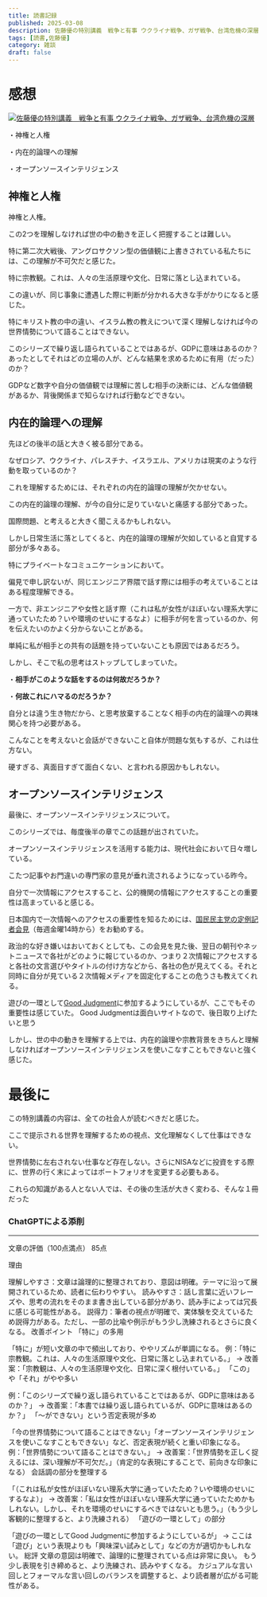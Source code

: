 ```yaml
---
title: 読書記録 
published: 2025-03-08
description: 佐藤優の特別講義　戦争と有事 ウクライナ戦争、ガザ戦争、台湾危機の深層
tags: [読書,佐藤優]
category: 雑談
draft: false
---
```

# 感想
[![佐藤優の特別講義　戦争と有事 ウクライナ戦争、ガザ戦争、台湾危機の深層](https://m.media-amazon.com/images/I/51uRD37jj8L._SY445_SX342_.jpg)](https://www.amazon.co.jp/%E4%BD%90%E8%97%A4%E5%84%AA%E3%81%AE%E7%89%B9%E5%88%A5%E8%AC%9B%E7%BE%A9-%E6%88%A6%E4%BA%89%E3%81%A8%E6%9C%89%E4%BA%8B-%E3%82%A6%E3%82%AF%E3%83%A9%E3%82%A4%E3%83%8A%E6%88%A6%E4%BA%89%E3%80%81%E3%82%AC%E3%82%B6%E6%88%A6%E4%BA%89%E3%80%81%E5%8F%B0%E6%B9%BE%E5%8D%B1%E6%A9%9F%E3%81%AE%E6%B7%B1%E5%B1%A4-%E5%AD%A6%E3%81%B3%E7%9B%B4%E3%81%97%E3%81%AE%E6%99%82%E9%96%93-%E4%BD%90%E8%97%A4%E5%84%AA-ebook/dp/B0DFLQF2DX?ref_=ast_author_dp&dib=eyJ2IjoiMSJ9.SfAZFFtA3dxUvO8cUER-KeXzeiEMYb6EDG86G_iHkkYvD4_RQJos0v3FBt3o2sj_USK6CSBeohjRI3CRU63698E8hmSKtwO_-Ku2aNFhTq5gFVL2G7S_ddIiYVoZV3NmWwcpAm1eP17AUI9epWAvM1KizUa1LwN2xtlF5o6F66RpUjH7nmAyNHT1cKMQizDTUWeAmbgC38QU-OBU5JQBW4ztQ-vcx1wbSBtUNMkN3Is.2QsV266yJzYsxKWCFFVjHWyofbhujaINWFEsYrGmRmA&dib_tag=AUTHOR)


・神権と人権

・内在的論理への理解

・オープンソースインテリジェンス

## 神権と人権
神権と人権。


この2つを理解しなければ世の中の動きを正しく把握することは難しい。

特に第二次大戦後、アングロサクソン型の価値観に上書きされている私たちには、この理解が不可欠だと感じた。

特に宗教観。これは、人々の生活原理や文化、日常に落とし込まれている。

この違いが、同じ事象に遭遇した際に判断が分かれる大きな手がかりになると感じた。

特にキリスト教の中の違い、イスラム教の教えについて深く理解しなければ今の世界情勢について語ることはできない。

このシリーズで繰り返し語られていることではあるが、GDPに意味はあるのか？あったとしてそれはどの立場の人が、どんな結果を求めるために有用（だった）のか？

GDPなど数字や自分の価値観では理解に苦しむ相手の決断には、どんな価値観があるか、背後関係まで知らなければ行動などできない。

## 内在的論理への理解

先ほどの後半の話と大きく被る部分である。

なぜロシア、ウクライナ、パレスチナ、イスラエル、アメリカは現実のような行動を取っているのか？

これを理解するためには、それぞれの内在的論理の理解が欠かせない。

この内在的論理の理解、が今の自分に足りていないと痛感する部分であった。

国際問題、と考えると大きく聞こえるかもしれない。

しかし日常生活に落としてくると、内在的論理の理解が欠如していると自覚する部分が多々ある。

特にプライベートなコミュニケーションにおいて。

偏見で申し訳ないが、同じエンジニア界隈で話す際には相手の考えていることはある程度理解できる。

一方で、非エンジニアや女性と話す際（これは私が女性がほぼいない理系大学に通っていたため？いや環境のせいにするなよ）に相手が何を言っているのか、何を伝えたいのかよく分からないことがある。


単純に私が相手との共有の話題を持っていないことも原因ではあるだろう。

しかし、そこで私の思考はストップしてしまっていた。

・**相手がこのような話をするのは何故だろうか？**

・**何故これにハマるのだろうか？**


自分とは違う生き物だから、と思考放棄することなく相手の内在的論理への興味関心を持つ必要がある。


こんなことを考えないと会話ができないこと自体が問題な気もするが、これは仕方ない。

硬すぎる、真面目すぎて面白くない、と言われる原因かもしれない。



## オープンソースインテリジェンス

最後に、オープンソースインテリジェンスについて。

このシリーズでは、毎度後半の章でこの話題が出されていた。

オープンソースインテリジェンスを活用する能力は、現代社会において日々増している。

こたつ記事やお門違いの専門家の意見が垂れ流されるようになっている昨今。

自分で一次情報にアクセスすること、公的機関の情報にアクセスすることの重要性は高まっていると感じる。

日本国内で一次情報へのアクセスの重要性を知るためには、[国民民主党の定例記者会見](https://www.youtube.com/live/_8oBWXghcVM?si=uBzmlf8YQilDYI89)（毎週金曜14時から）をお勧めする。


政治的な好き嫌いはおいておくとしても、この会見を見た後、翌日の朝刊やネットニュースで各社がどのように報じているのか、つまり２次情報にアクセスすると各社の文言選びやタイトルの付け方などから、各社の色が見えてくる。それと同時に自分が見ている２次情報メディアを固定化することの危うさも教えてくれる。


遊びの一環として[Good Judgment](https://www.gjopen.com/)に参加するようにしているが、ここでもその重要性は感じていた。
Good Judgmentは面白いサイトなので、後日取り上げたいと思う

しかし、世の中の動きを理解する上では、内在的論理や宗教背景をきちんと理解しなければオープンソースインテリジェンスを使いこなすこともできないと強く感じた。

# 最後に

この特別講義の内容は、全ての社会人が読むべきだと感じた。

ここで提示される世界を理解するための視点、文化理解なくして仕事はできない。

世界情勢に左右されない仕事など存在しない。さらにNISAなどに投資をする際に、世界の行く末によってはポートフォリオを変更する必要もある。

これらの知識がある人とない人では、その後の生活が大きく変わる、そんな１冊だった

### ChatGPTによる添削
---
文章の評価（100点満点）
85点

理由

理解しやすさ：文章は論理的に整理されており、意図は明確。テーマに沿って展開されているため、読者に伝わりやすい。
読みやすさ：話し言葉に近いフレーズや、思考の流れをそのまま書き出している部分があり、読み手によっては冗長に感じる可能性がある。
説得力：筆者の視点が明確で、実体験を交えているため説得力がある。ただし、一部の比喩や例示がもう少し洗練されるとさらに良くなる。
改善ポイント
「特に」の多用

「特に」が短い文章の中で頻出しており、ややリズムが単調になる。
例：「特に宗教観。これは、人々の生活原理や文化、日常に落とし込まれている。」
→ 改善案：「宗教観は、人々の生活原理や文化、日常に深く根付いている。」
「この」や「それ」がやや多い

例：「このシリーズで繰り返し語られていることではあるが、GDPに意味はあるのか？」
→ 改善案：「本書では繰り返し語られているが、GDPに意味はあるのか？」
「～ができない」という否定表現が多め

「今の世界情勢について語ることはできない」「オープンソースインテリジェンスを使いこなすこともできない」など、否定表現が続くと重い印象になる。
例：「世界情勢について語ることはできない。」
→ 改善案：「世界情勢を正しく捉えるには、深い理解が不可欠だ。」（肯定的な表現にすることで、前向きな印象になる）
会話調の部分を整理する

「（これは私が女性がほぼいない理系大学に通っていたため？いや環境のせいにするなよ）」
→ 改善案：「私は女性がほぼいない理系大学に通っていたためかもしれない。しかし、それを環境のせいにするべきではないとも思う。」（もう少し客観的に整理すると、より洗練される）
「遊びの一環として」の部分

「遊びの一環としてGood Judgmentに参加するようにしているが」
→ ここは「遊び」という表現よりも「興味深い試みとして」などの方が適切かもしれない。
総評
文章の意図は明確で、論理的に整理されている点は非常に良い。
もう少し表現を引き締めると、より洗練され、読みやすくなる。
カジュアルな言い回しとフォーマルな言い回しのバランスを調整すると、より読者層が広がる可能性がある。

